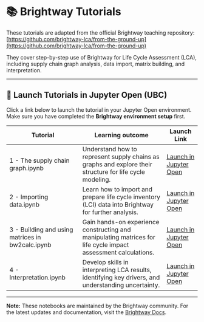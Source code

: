 # 📚 Brightway Tutorials

These tutorials are adapted from the official Brightway teaching repository:  
[https://github.com/brightway-lca/from-the-ground-up](https://github.com/brightway-lca/from-the-ground-up)

They cover step-by-step use of Brightway for Life Cycle Assessment (LCA), including supply chain graph analysis, data import, matrix building, and interpretation.

---

## 🚀 Launch Tutorials in Jupyter Open (UBC)

Click a link below to launch the tutorial in your Jupyter Open environment. Make sure you have completed the **Brightway environment setup** first.

| Tutorial | Learning outcome | Launch Link |
|----------|------------------|-------------|
| 1 - The supply chain graph.ipynb | Understand how to represent supply chains as graphs and explore their structure for life cycle modeling. | [Launch in Jupyter Open](https://open.jupyter.ubc.ca/jupyter/user-redirect/git-pull?repo=https://github.com/brightway-lca/from-the-ground-up&branch=main&subPath=1%20-%20The%20supply%20chain%20graph.ipynb) |
| 2 - Importing data.ipynb | Learn how to import and prepare life cycle inventory (LCI) data into Brightway for further analysis. | [Launch in Jupyter Open](https://open.jupyter.ubc.ca/jupyter/user-redirect/git-pull?repo=https://github.com/brightway-lca/from-the-ground-up&branch=main&subPath=2%20-%20Importing%20data.ipynb) |
| 3 - Building and using matrices in bw2calc.ipynb | Gain hands-on experience constructing and manipulating matrices for life cycle impact assessment calculations. | [Launch in Jupyter Open](https://open.jupyter.ubc.ca/jupyter/user-redirect/git-pull?repo=https://github.com/brightway-lca/from-the-ground-up&branch=main&subPath=3%20-%20Building%20and%20using%20matrices%20in%20bw2calc.ipynb) |
| 4 - Interpretation.ipynb | Develop skills in interpreting LCA results, identifying key drivers, and understanding uncertainty. | [Launch in Jupyter Open](https://open.jupyter.ubc.ca/jupyter/user-redirect/git-pull?repo=https://github.com/brightway-lca/from-the-ground-up&branch=main&subPath=4%20-%20Interpretation.ipynb) |


---
**Note:** These notebooks are maintained by the Brightway community. For the latest updates and documentation, visit the [Brightway Docs](https://docs.brightway.dev/en/latest/).
